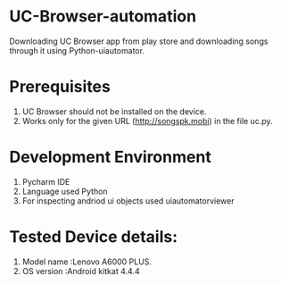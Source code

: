 # UC-Browser-automation
Downloading UC Browser app from play store and downloading songs through it using Python-uiautomator.

# Prerequisites
1. UC Browser should not be installed on the device.
2. Works only for the given URL (http://songspk.mobi) in the file uc.py.

# Development Environment
1. Pycharm IDE
2. Language used Python
3. For inspecting andriod ui objects used uiautomatorviewer

# Tested Device details:
1. Model name :Lenovo A6000 PLUS.
2. OS version :Android kitkat 4.4.4
